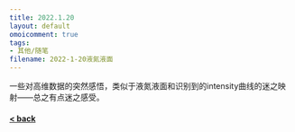 ```yaml
---
title: 2022.1.20
layout: default
omoicomment: true
tags:
- 其他/随笔
filename: 2022-1-20液氮液面
---
```


一些对高维数据的突然感悟，类似于液氮液面和识别到的intensity曲线的迷之映射——总之有点迷之感受。


#### [< back](https://wzetto.github.io/wz369.github.io/omoi_main/omoi.html)
